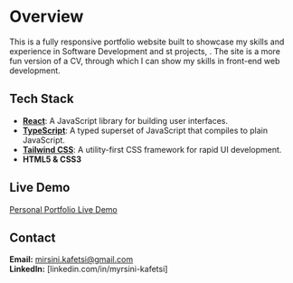 
# Overview

This is a fully responsive portfolio website built to showcase my skills and experience in Software Development and st projects, . The site is a more fun version of a CV, through which I can show my skills in front-end web development.

## Tech Stack
- **[React](https://reactjs.org/)**: A JavaScript library for building user interfaces.
- **[TypeScript](https://www.typescriptlang.org/)**: A typed superset of JavaScript that compiles to plain JavaScript.
- **[Tailwind CSS](https://tailwindcss.com/)**: A utility-first CSS framework for rapid UI development.
- **HTML5 & CSS3**

## Live Demo
[Personal Portfolio Live Demo](https://personal-project-portfolio-eta.vercel.app/)

##  Contact
**Email:** mirsini.kafetsi@gmail.com  
**LinkedIn:** [linkedin.com/in/myrsini-kafetsi]

